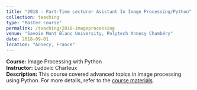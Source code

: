 ```yaml
---
title: "2018 - Part-Time Lecturer Asistant In Image Processing/Python"
collection: teaching
type: "Master course"
permalink: /teaching/2018-imageprocessing
venue: "Savoie Mont Blanc University, Polytech Annecy Chambéry"
date: 2018-09-01
location: "Annecy, France"
---
```


**Course:** Image Processing with Python  
**Instructor:** Ludovic Charleux  
**Description:** This course covered advanced topics in image processing using Python. 
For more details, refer to the [course materials](https://scientific-python.readthedocs.io/en/latest/notebooks_rst/notebooks.html).
